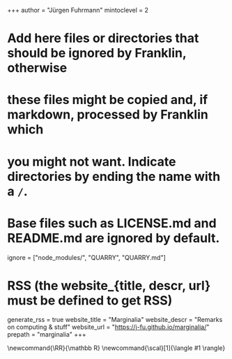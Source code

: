 <!--
Add here global page variables to use throughout your website.
-->
+++
author = "Jürgen Fuhrmann"
mintoclevel = 2

# Add here files or directories that should be ignored by Franklin, otherwise
# these files might be copied and, if markdown, processed by Franklin which
# you might not want. Indicate directories by ending the name with a `/`.
# Base files such as LICENSE.md and README.md are ignored by default.
ignore = ["node_modules/", "QUARRY", "QUARRY.md"]

# RSS (the website_{title, descr, url} must be defined to get RSS)
generate_rss = true
website_title = "Marginalia"
website_descr = "Remarks on computing & stuff"
website_url   = "https://j-fu.github.io/marginalia/"
prepath = "marginalia"
+++

<!--
Add here global latex commands to use throughout your pages.
-->
\newcommand{\RR}{\mathbb R}
\newcommand{\scal}[1]{\langle #1 \rangle}
